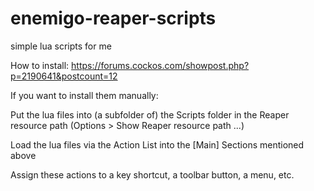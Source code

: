 # enemigo-reaper-scripts
simple lua scripts for me



How to install: https://forums.cockos.com/showpost.php?p=2190641&postcount=12


If you want to install them manually:

Put the lua files into (a subfolder of) the Scripts folder in the Reaper resource path (Options > Show Reaper resource path ...)

Load the lua files via the Action List into the [Main] Sections mentioned above

Assign these actions to a key shortcut, a toolbar button, a menu, etc.
